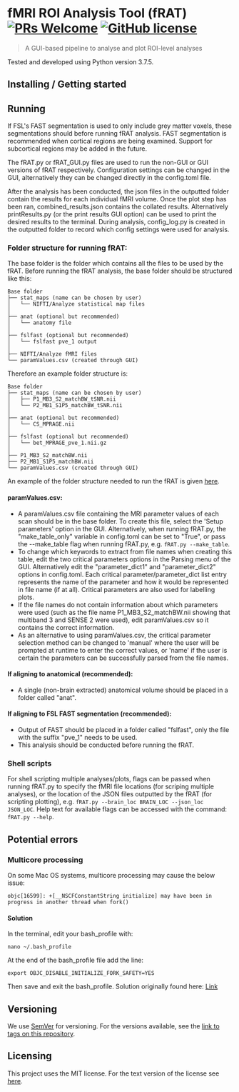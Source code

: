 # fMRI ROI Analysis Tool (fRAT) [![PRs Welcome](https://img.shields.io/badge/PRs-welcome-brightgreen.svg?style=flat-square)](http://makeapullrequest.com) [![GitHub license](https://img.shields.io/badge/license-MIT-blue.svg?style=flat-square)](https://github.com/elliohow/fMRI_ROI_Analysis_Tool/master/LICENSE)
> A GUI-based pipeline to analyse and plot ROI-level analyses

Tested and developed using Python version 3.7.5.

## Installing / Getting started

## Running
If FSL's FAST segmentation is used to only include grey matter voxels, these segmentations should before running fRAT 
analysis. FAST segmentation is recommended when cortical regions are being examined. Support for subcortical regions may 
be added in the future.

The fRAT.py or fRAT_GUI.py files are used to run the non-GUI or GUI versions of fRAT respectively. Configuration 
settings can be changed in the GUI, alternatively they can be changed directly in the config.toml file.

After the analysis has been conducted, the json files in the outputted folder contain the results for each individual 
fMRI volume. Once the plot step has been ran, combined_results.json contains the collated results. 
Alternatively printResults.py (or the print results GUI option) can be used to print the desired results to the terminal. 
During analysis, config_log.py is created in the outputted folder to record which config settings were used for analysis.

### Folder structure for running fRAT:
The base folder is the folder which contains all the files to be used by the fRAT. Before running the fRAT analysis,
the base folder should be structured like this:
```
Base folder
├── stat_maps (name can be chosen by user)
│   └── NIFTI/Analyze statistical map files
│
├── anat (optional but recommended)
│   └── anatomy file
│
├── fslfast (optional but recommended)
│   └── fslfast pve_1 output
│
├── NIFTI/Analyze fMRI files
└── paramValues.csv (created through GUI)
```

Therefore an example folder structure is:
```
Base folder
├── stat_maps (name can be chosen by user)
│   ├── P1_MB3_S2_matchBW_tSNR.nii
│   └── P2_MB1_S1P5_matchBW_tSNR.nii
│
├── anat (optional but recommended)
│   └── CS_MPRAGE.nii
│
├── fslfast (optional but recommended)
│   └── bet_MPRAGE_pve_1.nii.gz
│
├── P1_MB3_S2_matchBW.nii
├── P2_MB1_S1P5_matchBW.nii
└── paramValues.csv (created through GUI)
```

An example of the folder structure needed to run the fRAT is given
[here](https://github.com/elliohow/fMRI_ROI_Analysis_Tool/tree/master/data).

#### paramValues.csv:
* A paramValues.csv file containing the MRI parameter values of each scan should be in the base folder. To create this
  file, select the 'Setup parameters' option in the GUI. Alternatively, when running fRAT.py, the "make_table_only"
  variable in config.toml can be set to "True", or pass the --make_table flag when running fRAT.py, e.g.
  `fRAT.py --make_table`.
* To change which keywords to extract from file names when creating this table, edit the two critical parameters
  options in the Parsing menu of the GUI. Alternatively edit the "parameter_dict1" and "parameter_dict2" options in
  config.toml. Each critical parameter/parameter_dict list entry represents the name of the parameter and how it would
  be represented in file name (if at all). Critical parameters are also used for labelling plots.
* If the file names do not contain information about which parameters were used (such as the file name
  P1_MB3_S2_matchBW.nii showing that multiband 3 and SENSE 2 were used), edit paramValues.csv so it contains the correct
  information.
* As an alternative to using paramValues.csv, the critical parameter selection method can be changed to 'manual' where
  the user will be prompted at runtime to enter the correct values, or 'name' if the user is certain the parameters can
  be successfully parsed from the file names.

#### If aligning to anatomical (recommended):
* A single (non-brain extracted) anatomical volume should be placed in a folder called "anat".

#### If aligning to FSL FAST segmentation (recommended):
* Output of FAST should be placed in a folder called "fslfast", only the file with the suffix "pve_1" needs to be used.
* This analysis should be conducted before running the fRAT.

### Shell scripts
For shell scripting multiple analyses/plots, flags can be passed when running fRAT.py to specify the fMRI file locations
(for scriping multiple analyses), or the location of the JSON files outputted by the fRAT (for scripting plotting),
e.g. `fRAT.py --brain_loc BRAIN_LOC --json_loc JSON_LOC`. Help text for available flags can be accessed with the
command: `fRAT.py --help`.

## Potential errors
### Multicore processing
On some Mac OS systems, multicore processing may cause the below issue:

```objc[16599]: +[__NSCFConstantString initialize] may have been in progress in another thread when fork()```

#### Solution
In the terminal, edit your bash_profile with:

```nano ~/.bash_profile```

At the end of the bash_profile file add the line:

```export OBJC_DISABLE_INITIALIZE_FORK_SAFETY=YES```

Then save and exit the bash_profile. Solution originally found here: 
[Link](https://stackoverflow.com/questions/50168647/multiprocessing-causes-python-to-crash-and-gives-an-error-may-have-been-in-progr)

## Versioning
We use [SemVer](http://semver.org/) for versioning. For the versions available, see the 
[link to tags on this repository](/tags).

## Licensing
This project uses the MIT license. For the text version of the license see 
[here](https://github.com/elliohow/fMRI_ROI_Analysis_Tool/blob/master/LICENSE).
